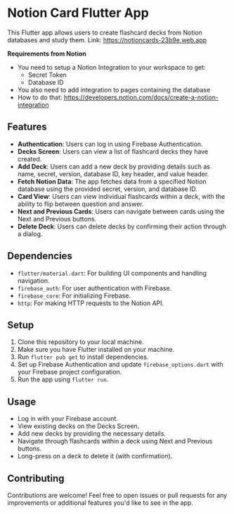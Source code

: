 # Notion Card Flutter App

This Flutter app allows users to create flashcard decks from Notion databases and study them.
Link: https://notioncards-23b9e.web.app

**Requirements from Notion**
- You need to setup a Notion Integration to your workspace to get:
  - Secret Token
  - Database ID
- You also need to add integration to pages containing the database
- How to do that: https://developers.notion.com/docs/create-a-notion-integration 
## Features

- **Authentication**: Users can log in using Firebase Authentication.
- **Decks Screen**: Users can view a list of flashcard decks they have created.
- **Add Deck**: Users can add a new deck by providing details such as name, secret, version, database ID, key header, and value header.
- **Fetch Notion Data**: The app fetches data from a specified Notion database using the provided secret, version, and database ID.
- **Card View**: Users can view individual flashcards within a deck, with the ability to flip between question and answer.
- **Next and Previous Cards**: Users can navigate between cards using the Next and Previous buttons.
- **Delete Deck**: Users can delete decks by confirming their action through a dialog.

## Dependencies

- `flutter/material.dart`: For building UI components and handling navigation.
- `firebase_auth`: For user authentication with Firebase.
- `firebase_core`: For initializing Firebase.
- `http`: For making HTTP requests to the Notion API.

## Setup

1. Clone this repository to your local machine.
2. Make sure you have Flutter installed on your machine.
3. Run `flutter pub get` to install dependencies.
4. Set up Firebase Authentication and update `firebase_options.dart` with your Firebase project configuration.
5. Run the app using `flutter run`.

## Usage

- Log in with your Firebase account.
- View existing decks on the Decks Screen.
- Add new decks by providing the necessary details.
- Navigate through flashcards within a deck using Next and Previous buttons.
- Long-press on a deck to delete it (with confirmation).

## Contributing

Contributions are welcome! Feel free to open issues or pull requests for any improvements or additional features you'd like to see in the app.
